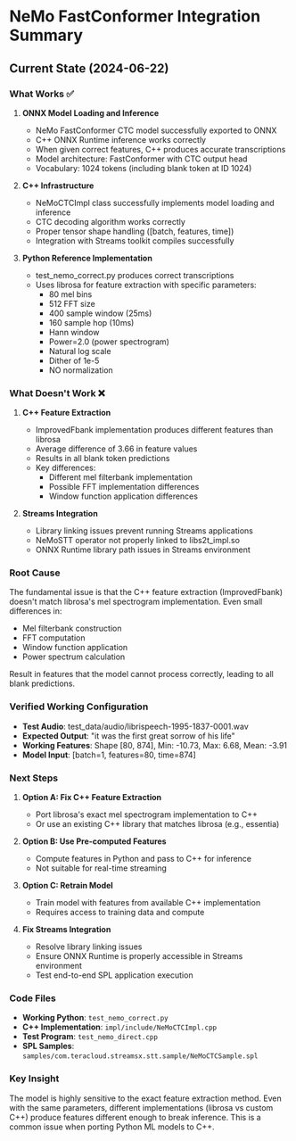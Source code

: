 # NeMo FastConformer Integration Summary

## Current State (2024-06-22)

### What Works ✅

1. **ONNX Model Loading and Inference**
   - NeMo FastConformer CTC model successfully exported to ONNX
   - C++ ONNX Runtime inference works correctly
   - When given correct features, C++ produces accurate transcriptions
   - Model architecture: FastConformer with CTC output head
   - Vocabulary: 1024 tokens (including blank token at ID 1024)

2. **C++ Infrastructure**
   - NeMoCTCImpl class successfully implements model loading and inference
   - CTC decoding algorithm works correctly
   - Proper tensor shape handling ([batch, features, time])
   - Integration with Streams toolkit compiles successfully

3. **Python Reference Implementation**
   - test_nemo_correct.py produces correct transcriptions
   - Uses librosa for feature extraction with specific parameters:
     - 80 mel bins
     - 512 FFT size
     - 400 sample window (25ms)
     - 160 sample hop (10ms)
     - Hann window
     - Power=2.0 (power spectrogram)
     - Natural log scale
     - Dither of 1e-5
     - NO normalization

### What Doesn't Work ❌

1. **C++ Feature Extraction**
   - ImprovedFbank implementation produces different features than librosa
   - Average difference of 3.66 in feature values
   - Results in all blank token predictions
   - Key differences:
     - Different mel filterbank implementation
     - Possible FFT implementation differences
     - Window function application differences

2. **Streams Integration**
   - Library linking issues prevent running Streams applications
   - NeMoSTT operator not properly linked to libs2t_impl.so
   - ONNX Runtime library path issues in Streams environment

### Root Cause

The fundamental issue is that the C++ feature extraction (ImprovedFbank) doesn't match librosa's mel spectrogram implementation. Even small differences in:
- Mel filterbank construction
- FFT computation
- Window function application
- Power spectrum calculation

Result in features that the model cannot process correctly, leading to all blank predictions.

### Verified Working Configuration

- **Test Audio**: test_data/audio/librispeech-1995-1837-0001.wav
- **Expected Output**: "it was the first great sorrow of his life"
- **Working Features**: Shape [80, 874], Min: -10.73, Max: 6.68, Mean: -3.91
- **Model Input**: [batch=1, features=80, time=874]

### Next Steps

1. **Option A: Fix C++ Feature Extraction**
   - Port librosa's exact mel spectrogram implementation to C++
   - Or use an existing C++ library that matches librosa (e.g., essentia)

2. **Option B: Use Pre-computed Features**
   - Compute features in Python and pass to C++ for inference
   - Not suitable for real-time streaming

3. **Option C: Retrain Model**
   - Train model with features from available C++ implementation
   - Requires access to training data and compute

4. **Fix Streams Integration**
   - Resolve library linking issues
   - Ensure ONNX Runtime is properly accessible in Streams environment
   - Test end-to-end SPL application execution

### Code Files

- **Working Python**: `test_nemo_correct.py`
- **C++ Implementation**: `impl/include/NeMoCTCImpl.cpp`
- **Test Program**: `test_nemo_direct.cpp`
- **SPL Samples**: `samples/com.teracloud.streamsx.stt.sample/NeMoCTCSample.spl`

### Key Insight

The model is highly sensitive to the exact feature extraction method. Even with the same parameters, different implementations (librosa vs custom C++) produce features different enough to break inference. This is a common issue when porting Python ML models to C++.